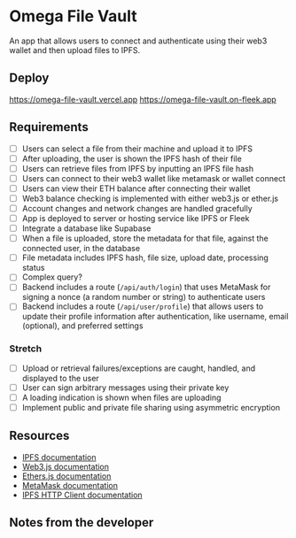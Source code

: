 # Omega File Vault

An app that allows users to connect and authenticate using their web3 wallet and then upload files to IPFS.

## Deploy

https://omega-file-vault.vercel.app
https://omega-file-vault.on-fleek.app

## Requirements

- [ ] Users can select a file from their machine and upload it to IPFS
- [ ] After uploading, the user is shown the IPFS hash of their file
- [ ] Users can retrieve files from IPFS by inputting an IPFS file hash
- [ ] Users can connect to their web3 wallet like metamask or wallet connect
- [ ] Users can view their ETH balance after connecting their wallet
- [ ] Web3 balance checking is implemented with either web3.js or ether.js
- [ ] Account changes and network changes are handled gracefully
- [ ] App is deployed to server or hosting service like IPFS or Fleek
- [ ] Integrate a database like Supabase
- [ ] When a file is uploaded, store the metadata for that file, against the connected user, in the database
- [ ] File metadata includes IPFS hash, file size, upload date, processing status
- [ ] Complex query?
- [ ] Backend includes a route (`/api/auth/login`) that uses MetaMask for signing a nonce (a random number or string) to authenticate users
- [ ] Backend includes a route (`/api/user/profile`) that allows users to update their profile information after authentication, like username, email (optional), and preferred settings

### Stretch

- [ ] Upload or retrieval failures/exceptions are caught, handled, and displayed to the user
- [ ] User can sign arbitrary messages using their private key
- [ ] A loading indication is shown when files are uploading
- [ ] Implement public and private file sharing using asymmetric encryption

## Resources

- [IPFS documentation](https://docs.ipfs.io/)
- [Web3.js documentation](https://web3js.readthedocs.io/)
- [Ethers.js documentation](https://docs.ethers.io/)
- [MetaMask documentation](https://docs.metamask.io/)
- [IPFS HTTP Client documentation](https://www.npmjs.com/package/ipfs-http-client)

## Notes from the developer
